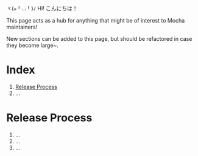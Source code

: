 ヾ(๑╹◡╹)ﾉ Hi! こんにちは！

This page acts as a hub for anything that might be of interest to Mocha maintainers!

New sections can be added to this page, but should be refactored in case they become large~.

# Index

1. [Release Process](https://github.com/mochajs/mocha/wiki/Maintaining-Mocha#release-process)
2. ...

# Release Process

1. ...
2. ...
3. ...